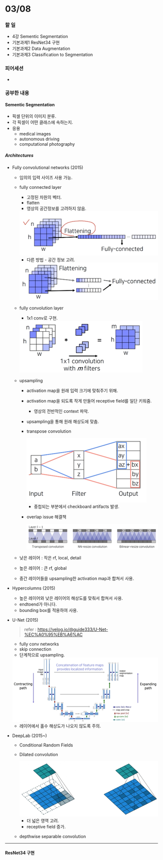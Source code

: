 # 03/08

### 할 일

* 4강 Sementic Segmentation
* 기본과제1 ResNet34 구현
* 기본과제2 Data Augmentation
* 기본과제3 Classification to Segmentation



### 피어세션

* 



### 공부한 내용

####  Sementic Segmentation

* 픽셀 단위의 이미지 분류.
* 각 픽셀이 어떤 클래스에 속하는지.
* 응용
  * medical images
  * autonomous driving
  * computational photography



##### Architectures

* Fully convolutional networks (2015)

  * 임의의 입력 사이즈 사용 가능.

  * fully connected layer

    * 고정된 차원의 벡터.
    * flatten
    * 영상의 공간정보를 고려하지 않음.

    <img src="0308.assets/image-20220308132805898.png" alt="image-20220308132805898" style="zoom:50%;" />

    * 다른 방법 - 공간 정보 고려.

    <img src="0308.assets/image-20220308133047002.png" alt="image-20220308133047002" style="zoom:50%;" />

  * fully convolution layer

    * 1x1 conv로 구현.

    <img src="0308.assets/image-20220308133148182.png" alt="image-20220308133148182" style="zoom:50%;" />

  * upsampling

    * activation map을 원래 입력 크기에 맞춰주기 위해.

    * activation map을 되도록 작게 만들어 receptive field를 일단 키워줌.

      * 영상의 전반적인 context 파악.

    * upsampling을 통해 원래 해상도에 맞춤.

    * transpose convolution

      <img src="0308.assets/image-20220308135242781.png" alt="image-20220308135242781" style="zoom:50%;" />

      * 중첩되는 부분에서 checkboard artifacts 발생.

    * overlap issue 해결책

      <img src="0308.assets/image-20220308135620876.png" alt="image-20220308135620876" style="zoom:50%;" />

  * 낮은 레이어 : 작은 rf, local, detail

  * 높은 레이어 : 큰 rf, global

  * 중간 레이어들을 upsampling한 activation map과 합쳐서 사용.



* Hypercolumns (2015)
  * 높은 레이어와 낮은 레이어의 해상도를 맞춰서 합쳐서 사용.
  * endtoend가 아니다. 
  * bounding box를 적용하여 사용.



* U-Net (2015)

  > refer : https://velog.io/@guide333/U-Net-%EC%A0%95%EB%A6%AC

  * fully conv networks
  * skip connection
  * 단계적으로 upsampling.

  <img src="0308.assets/image-20220308141506822.png" alt="image-20220308141506822" style="zoom:50%;" />

  * 레이어에서 홀수 해상도가 나오지 않도록 주의.



* DeepLab (2015~)

  * Conditional Random Fields

  * Dilated convolution

    <img src="0308.assets/image-20220308143349575.png" alt="image-20220308143349575" style="zoom:50%;" />

    * 더 넓은 영역 고려.
    * receptive field 증가.

  * depthwise separable convolution



---



#### ResNet34 구현

